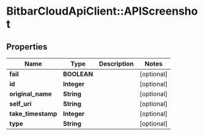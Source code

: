 # BitbarCloudApiClient::APIScreenshot

## Properties
Name | Type | Description | Notes
------------ | ------------- | ------------- | -------------
**fail** | **BOOLEAN** |  | [optional] 
**id** | **Integer** |  | [optional] 
**original_name** | **String** |  | [optional] 
**self_uri** | **String** |  | [optional] 
**take_timestamp** | **Integer** |  | [optional] 
**type** | **String** |  | [optional] 



